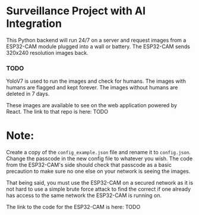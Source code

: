 # Surveillance Project with AI Integration

This Python backend will run 24/7 on a server and request images from a ESP32-CAM module plugged into a wall or battery. 
The ESP32-CAM sends 320x240 resolution images back.

### TODO
YoloV7 is used to run the images and check for humans.
The images with humans are flagged and kept forever. The images without humans are deleted in 7 days.

These images are available to see on the web application powered by React. The link to that repo is here: TODO


# Note:
Create a copy of the `config_example.json` file and rename it to `config.json`. Change the passcode in the new config file to whatever you wish. The code from the ESP32-CAM's side should check that passcode as a basic precaution to make sure no one else on your network is seeing the images.

That being said, you must use the ESP32-CAM on a secured network as it is not hard to use a simple brute force attack to find the correct if one already has access to the same network the ESP32-CAM is running on.

The link to the code for the ESP32-CAM is here: TODO